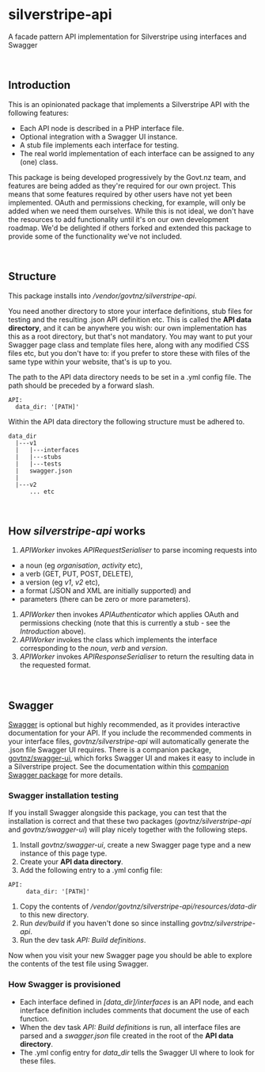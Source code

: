 # silverstripe-api
A facade pattern API implementation for Silverstripe using interfaces and Swagger

&nbsp;
## Introduction
This is an opinionated package that implements a Silverstripe API with the following features:
* Each API node is described in a PHP interface file.
* Optional integration with a Swagger UI instance.
* A stub file implements each interface for testing.
* The real world implementation of each interface can be assigned to any (one) class.

This package is being developed progressively by the Govt.nz team, and features are being added as they're required for our own project. 
This means that some features required by other users have not yet been implemented. OAuth and permissions checking, for example, will only be added when we need them ourselves.
While this is not ideal, we don't have the resources to add functionality until it's on our own development roadmap.
We'd be delighted if others forked and extended this package to provide some of the functionality we've not included.

&nbsp;
## Structure
This package installs into */vendor/govtnz/silverstripe-api*.

You need another directory to store your interface definitions, stub files for testing and the resulting .json API definition etc.
This is called the **API data directory**, and it can be anywhere you wish: our own implementation has this as a root directory, but that's not mandatory.
You may want to put your Swagger page class and template files here, along with any modified CSS files etc, but you don't have to:
if you prefer to store these with files of the same type within your website, that's is up to you.

The path to the API data directory needs to be set in a .yml config file. The path should be preceded by a forward slash.
```
API:
  data_dir: '[PATH]'
```

Within the API data directory the following structure must be adhered to.
```
data_dir
  |---v1
  |   |---interfaces 
  |   |---stubs
  |   |---tests  
  |   swagger.json
  |
  |---v2
      ... etc   
```


&nbsp;
## How *silverstripe-api* works
1. *APIWorker* invokes *APIRequestSerialiser* to parse incoming requests into 
  * a noun (eg *organisation*, *activity* etc), 
  * a verb (GET, PUT, POST, DELETE), 
  * a version (eg *v1*, *v2* etc),
  * a format (JSON and XML are initially supported) and 
  * parameters (there can be zero or more parameters).
1. *APIWorker* then invokes *APIAuthenticator* which applies OAuth and permissions checking (note that this is currently a stub - see the *Introduction* above).
1. *APIWorker* invokes the class which implements the interface corresponding to the *noun*, *verb* and *version*.
1. *APIWorker* invokes *APIResponseSerialiser* to return the resulting data in the requested format.   
 

&nbsp;
## Swagger
[Swagger](http://swagger.io/) is optional but highly recommended, as it provides interactive documentation for your API.
If you include the recommended comments in your interface files, *govtnz/silverstripe-api* will automatically generate the .json file Swagger UI requires.
There is a companion package, [govtnz/swagger-ui](https://github.com/govtnz/swagger-ui.git), which forks Swagger UI and makes it easy to include in a Silverstripe project.
See the documentation within this [companion Swagger package](https://github.com/govtnz/swagger-ui.git) for more details.

### Swagger installation testing
If you install Swagger alongside this package, you can test that the installation is correct and that these two packages 
(*govtnz/silverstripe-api* and *govtnz/swagger-ui*) will play nicely together with the following steps.

1. Install *govtnz/swagger-ui*, create a new Swagger page type and a new instance of this page type.
1. Create your **API data directory**.
1. Add the following entry to a .yml config file:
```
API:
     data_dir: '[PATH]'
```
1. Copy the contents of */vendor/govtnz/silverstripe-api/resources/data-dir* to this new directory.
1. Run *dev/build* if you haven't done so since installing *govtnz/silverstripe-api*.
1. Run the dev task *API: Build definitions*.
 
Now when you visit your new Swagger page you should be able to explore the contents of the test file using Swagger.

### How Swagger is provisioned 
* Each interface defined in *[data_dir]/interfaces* is an API node, and each interface definition includes comments that document the use of each function.
* When the dev task *API: Build definitions* is run, all interface files are parsed and a *swagger.json* file created in the root of the **API data directory**.
* The .yml config entry for *data_dir* tells the Swagger UI where to look for these files.


